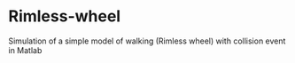 # Rimless-wheel
Simulation of a simple model of walking (Rimless wheel) with collision event in Matlab
